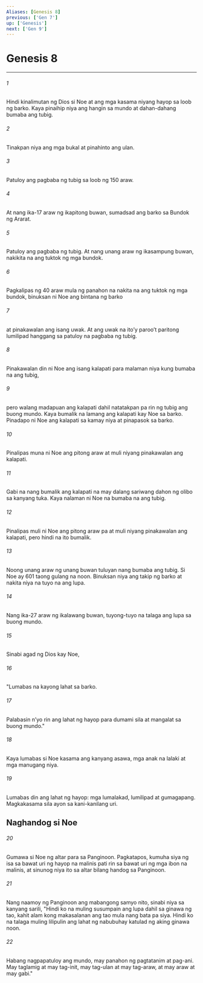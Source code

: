 ```yaml
---
Aliases: [Genesis 8]
previous: ['Gen 7']
up: ['Genesis']
next: ['Gen 9']
---
```

# Genesis 8

***

###### 1
Hindi kinalimutan ng Dios si Noe at ang mga kasama niyang hayop sa loob ng barko. Kaya pinaihip niya ang hangin sa mundo at dahan-dahang bumaba ang tubig. 

###### 2
Tinakpan niya ang mga bukal at pinahinto ang ulan. 

###### 3
Patuloy ang pagbaba ng tubig sa loob ng 150 araw. 

###### 4
At nang ika-17 araw ng ikapitong buwan, sumadsad ang barko sa Bundok ng Ararat. 

###### 5
Patuloy ang pagbaba ng tubig. At nang unang araw ng ikasampung buwan, nakikita na ang tuktok ng mga bundok. 

###### 6
Pagkalipas ng 40 araw mula ng panahon na nakita na ang tuktok ng mga bundok, binuksan ni Noe ang bintana ng barko 

###### 7
at pinakawalan ang isang uwak. At ang uwak na itoʼy parooʼt paritong lumilipad hanggang sa patuloy na pagbaba ng tubig. 

###### 8
Pinakawalan din ni Noe ang isang kalapati para malaman niya kung bumaba na ang tubig, 

###### 9
pero walang madapuan ang kalapati dahil natatakpan pa rin ng tubig ang buong mundo. Kaya bumalik na lamang ang kalapati kay Noe sa barko. Pinadapo ni Noe ang kalapati sa kamay niya at pinapasok sa barko. 

###### 10
Pinalipas muna ni Noe ang pitong araw at muli niyang pinakawalan ang kalapati. 

###### 11
Gabi na nang bumalik ang kalapati na may dalang sariwang dahon ng olibo sa kanyang tuka. Kaya nalaman ni Noe na bumaba na ang tubig. 

###### 12
Pinalipas muli ni Noe ang pitong araw pa at muli niyang pinakawalan ang kalapati, pero hindi na ito bumalik. 

###### 13
Noong unang araw ng unang buwan tuluyan nang bumaba ang tubig. Si Noe ay 601 taong gulang na noon. Binuksan niya ang takip ng barko at nakita niya na tuyo na ang lupa. 

###### 14
Nang ika-27 araw ng ikalawang buwan, tuyong-tuyo na talaga ang lupa sa buong mundo. 

###### 15
Sinabi agad ng Dios kay Noe, 

###### 16
"Lumabas na kayong lahat sa barko. 

###### 17
Palabasin nʼyo rin ang lahat ng hayop para dumami sila at mangalat sa buong mundo." 

###### 18
Kaya lumabas si Noe kasama ang kanyang asawa, mga anak na lalaki at mga manugang niya. 

###### 19
Lumabas din ang lahat ng hayop: mga lumalakad, lumilipad at gumagapang. Magkakasama sila ayon sa kani-kanilang uri.

## Naghandog si Noe 

###### 20
Gumawa si Noe ng altar para sa Panginoon. Pagkatapos, kumuha siya ng isa sa bawat uri ng hayop na malinis pati rin sa bawat uri ng mga ibon na malinis, at sinunog niya ito sa altar bilang handog sa Panginoon. 

###### 21
Nang naamoy ng Panginoon ang mabangong samyo nito, sinabi niya sa kanyang sarili, "Hindi ko na muling susumpain ang lupa dahil sa ginawa ng tao, kahit alam kong makasalanan ang tao mula nang bata pa siya. Hindi ko na talaga muling lilipulin ang lahat ng nabubuhay katulad ng aking ginawa noon. 

###### 22
Habang nagpapatuloy ang mundo, may panahon ng pagtatanim at pag-ani. May taglamig at may tag-init, may tag-ulan at may tag-araw, at may araw at may gabi."
